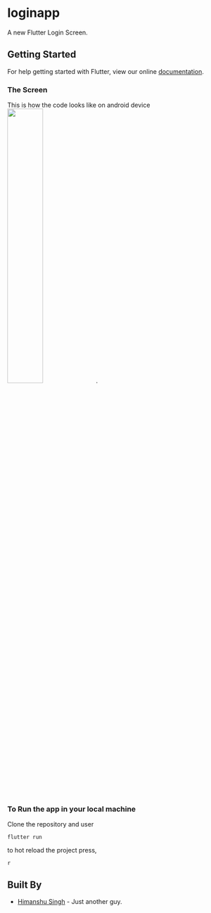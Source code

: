 # loginapp

A new Flutter Login Screen.

## Getting Started

For help getting started with Flutter, view our online
[documentation](https://flutter.io/).

### The Screen

This is how the code looks like on android device
<br/>
<img src="https://github.com/hi-manshu/Flutter-Login-Screen/blob/master/assets/Screenshot_20180421-173154.jpg" width="40%">.

### To Run the app in your local machine

Clone the repository and user
```
flutter run
```
to hot reload the project press,
```
r
```
## Built By

* [Himanshu Singh](http://www.github.com/hi-manshu) - Just another guy.
